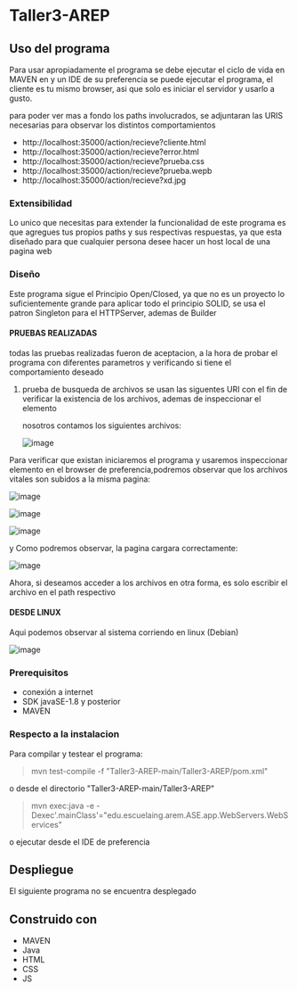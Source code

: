 # Taller3-AREP

## Uso del programa

Para usar apropiadamente el programa se debe ejecutar el ciclo de vida en MAVEN en y un IDE de su preferencia se puede ejecutar el programa, el cliente es tu mismo browser, asi que solo es iniciar el servidor y usarlo a gusto.

para poder ver mas a fondo los paths involucrados, se adjuntaran las URIS necesarias para observar los distintos comportamientos

  * http://localhost:35000/action/recieve?cliente.html
  * http://localhost:35000/action/recieve?error.html
  * http://localhost:35000/action/recieve?prueba.css
  * http://localhost:35000/action/recieve?prueba.wepb
  * http://localhost:35000/action/recieve?xd.jpg

### Extensibilidad

Lo unico que necesitas para extender la funcionalidad de este programa es que agregues tus propios paths y sus respectivas respuestas, ya que esta diseñado para que cualquier persona desee hacer un host local de una pagina web

### Diseño

  Este programa sigue el Principio Open/Closed, ya que no es un proyecto lo suficientemente grande para aplicar todo el principio SOLID, se usa el patron Singleton para el HTTPServer, ademas de Builder 

#### PRUEBAS REALIZADAS
 todas las pruebas realizadas fueron de aceptacion, a la hora de probar el programa con diferentes parametros y verificando si tiene el comportamiento deseado

1. prueba de busqueda de archivos
   se usan las siguentes URI con  el fin de verificar la existencia de los archivos, ademas de inspeccionar el elemento

   nosotros contamos los siguientes archivos:

   ![image](https://github.com/Parralol/Taller3-AREP/assets/110953563/c9988a8c-5ae8-4c2b-8aa5-6a256062e8bf)


Para verificar que existan iniciaremos el programa y usaremos inspeccionar elemento en el browser de preferencia,podremos observar que los archivos vitales son subidos a la misma pagina:


![image](https://github.com/Parralol/Taller3-AREP/assets/110953563/47126c36-621a-44c7-87be-2d9c0a545104)

![image](https://github.com/Parralol/Taller3-AREP/assets/110953563/0f90442e-dbd0-440b-a684-7946bedf2204)

![image](https://github.com/Parralol/Taller3-AREP/assets/110953563/6e8c1a4b-6cb0-4925-9060-3495579b98c6)



y Como podremos observar, la pagina cargara correctamente:

![image](https://github.com/Parralol/Taller3-AREP/assets/110953563/3694639c-a7e5-4418-9834-c9a0cf5126ae)

Ahora, si deseamos acceder a los archivos en otra forma, es solo escribir el archivo en el path respectivo

#### DESDE LINUX

Aqui podemos observar al sistema corriendo en linux (Debian)

![image](https://github.com/Parralol/Taller3-AREP/assets/110953563/9656937d-4b60-47e8-be6f-f5cf632838a8)



### Prerequisitos

  * conexión a internet
  * SDK javaSE-1.8 y posterior
  * MAVEN

### Respecto a la instalacion

 Para compilar y testear el programa:
 
  >  mvn test-compile -f "Taller3-AREP-main/Taller3-AREP/pom.xml"

  o desde el directorio "Taller3-AREP-main/Taller3-AREP"
 
  > mvn exec:java -e -Dexec'.mainClass'="edu.escuelaing.arem.ASE.app.WebServers.WebServices"

  o ejecutar desde el IDE de preferencia

## Despliegue

  El siguiente programa no se encuentra desplegado

## Construido con

  * MAVEN
  * Java
  * HTML
  * CSS
  * JS
